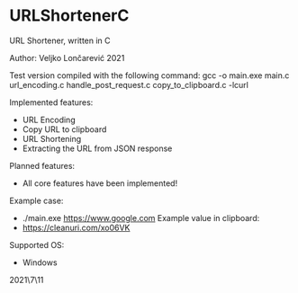 # URLShortenerC
URL Shortener, written in C

Author: Veljko Lončarević
2021

Test version compiled with the following command:
gcc -o main.exe main.c url_encoding.c handle_post_request.c copy_to_clipboard.c -lcurl

Implemented features:
- URL Encoding
- Copy URL to clipboard
- URL Shortening
- Extracting the URL from JSON response

Planned features:
- All core features have been implemented!

Example case:
- ./main.exe https://www.google.com
Example value in clipboard:
- https://cleanuri.com/xo06VK

Supported OS:
- Windows

2021\7\11
